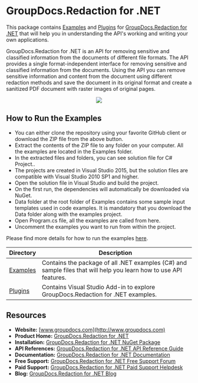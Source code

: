 # GroupDocs.Redaction for .NET

This package contains [Examples](https://github.com/groupdocs-Redaction/GroupDocs.Redaction-for-.NET/tree/master/Examples) and [Plugins](https://github.com/groupdocs-redaction/GroupDocs.Redaction-for-.NET/tree/master/Plugins) for [GroupDocs.Redaction for .NET](https://products.groupdocs.com/redaction/net) that will help you in understanding the API's working and writing your own applications.

GroupDocs.Redaction for .NET is an API for removing sensitive and classified information from the documents of different file formats. The API provides a single format-independent interface for removing sensitive and classified information from the documents. Using the API you can remove sensitive information and content from the document using different redaction methods and save the document in its original format and create a sanitized PDF document with raster images of original pages.

<p align="center">

  <a title="Download complete GroupDocs.Redaction for .NET source code" href="https://github.com/groupdocs-redaction/GroupDocs.Redaction-for-.NET/archive/master.zip">
	<img src="https://raw.github.com/AsposeExamples/java-examples-dashboard/master/images/downloadZip-Button-Large.png" />
  </a>
</p>

## How to Run the Examples

+ You can either clone the repository using your favorite GitHub client or download the ZIP file from the above button.
+ Extract the contents of the ZIP file to any folder on your computer. All the examples are located in the Examples folder.
+ In the extracted files and folders, you can see solution file for C# Project..
+ The projects are created in Visual Studio 2015, but the solution files are compatible with Visual Studio 2010 SP1 and higher.
+ Open the solution file in Visual Studio and build the project.
+ On the first run, the dependencies will automatically be downloaded via NuGet.
+ Data folder at the root folder of Examples contains some sample input templates used in code examples. It is mandatory that you download the Data folder along with the examples project.
+ Open Program.cs file, all the examples are called from here.
+ Uncomment the examples you want to run from within the project.

Please find more details for how to run the examples [here](https://docs.groupdocs.com/display/assemblynet/How+to+Run+Examples).

Directory | Description
--------- | -----------
[Examples](https://github.com/groupdocs-redaction/GroupDocs.Redaction-for-.NET/tree/master/Examples)  | Contains the package of all .NET examples (C#) and sample files that will help you learn how to use API features. 
[Plugins](https://github.com/groupdocs-redaction/GroupDocs.Redaction-for-.NET/tree/master/Plugins/GroupDocsRedactionVSPlugin) | Contains Visual Studio Add-in to explore GroupDocs.Redaction for .NET examples.
## Resources

+ **Website:** [www.groupdocs.com](http://www.groupdocs.com)
+ **Product Home:** [GroupDocs.Redaction for .NET](https://products.groupdocs.com/redaction/net)
+ **Installation:** [GroupDocs.Redaction for .NET NuGet Package](https://www.nuget.org/packages/GroupDocs.Redaction/)
+ **API References:** [GroupDocs.Redaction for .NET API Reference Guide](https://apireference.groupdocs.com/net/redaction)
+ **Documentation:** [GroupDocs.Redaction for .NET Documentation](https://docs.groupdocs.com/display/redactionnet/Introducing+GroupDocs.Redaction+for+.NET)
+ **Free Support:** [GroupDocs.Redaction for .NET Free Support Forum](https://forum.groupdocs.com/c/redaction)
+ **Paid Support:** [GroupDocs.Redaction for .NET Paid Support Helpdesk](https://helpdesk.groupdocs.com/)
+ **Blog:** [GroupDocs.Redaction for .NET Blog](https://blog.groupdocs.com/category/redaction/)
